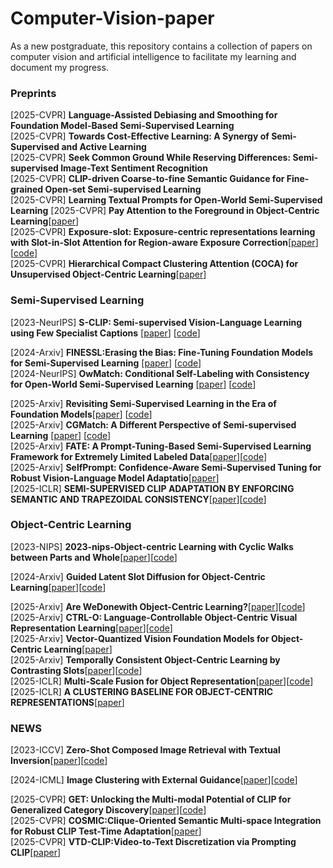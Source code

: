 # Computer-Vision-paper
As a new postgraduate, this repository contains a collection of papers on computer vision and artificial intelligence to facilitate my learning and document my progress.

### Preprints
 [2025-CVPR] **Language-Assisted Debiasing and Smoothing for Foundation Model-Based Semi-Supervised Learning**  
 [2025-CVPR] **Towards Cost-Effective Learning: A Synergy of Semi-Supervised and Active Learning**  
 [2025-CVPR] **Seek Common Ground While Reserving Differences: Semi-supervised Image-Text Sentiment Recognition**  
 [2025-CVPR] **CLIP-driven Coarse-to-fine Semantic Guidance for Fine-grained Open-set Semi-supervised Learning**  
 [2025-CVPR] **Learning Textual Prompts for Open-World Semi-Supervised Learning** 
 [2025-CVPR] **Pay Attention to the Foreground in Object-Centric Learning**[[paper](https://cvpr.thecvf.com/virtual/2025/poster/34483)]  
 [2025-CVPR] **Exposure-slot: Exposure-centric representations learning with Slot-in-Slot Attention for Region-aware Exposure Correction**[[paper](https://cvpr.thecvf.com/virtual/2025/poster/33508)][[code](https://github.com/dgjung0220/Exposure-slot-official)]  
 [2025-CVPR] **Hierarchical Compact Clustering Attention (COCA) for Unsupervised Object-Centric Learning**[[paper](https://cvpr.thecvf.com/virtual/2025/poster/34220)]  
 
### Semi-Supervised Learning
 [2023-NeurIPS] **S-CLIP: Semi-supervised Vision-Language Learning using Few Specialist Captions** [[paper](https://proceedings.neurips.cc/paper_files/paper/2023/file/c06f788963f0ce069f5b2dbf83fe7822-Paper-Conference.pdf)] [[code](https://proceedings.neurips.cc/paper_files/paper/2023/file/c06f788963f0ce069f5b2dbf83fe7822-Paper-Conference.pdf)]  

 [2024-Arxiv] **FINESSL:Erasing the Bias: Fine-Tuning Foundation Models for Semi-Supervised Learning** [[paper](https://arxiv.org/pdf/2405.11756)] [[code](https://github.com/Gank0078/FineSSL)]  
 [2024-NeurIPS] **OwMatch: Conditional Self-Labeling with Consistency for Open-World Semi-Supervised Learning** [[paper](https://proceedings.neurips.cc/paper_files/paper/2024/file/b4fd162d3e2d015233486a2e313828a7-Paper-Conference.pdf)] [[code](https://github.com/niusj03/OwMatch)]  

 [2025-Arxiv] **Revisiting Semi-Supervised Learning in the Era of Foundation Models**[[paper](https://arxiv.org/pdf/2503.09707)] [[code](https://github.com/OSU-MLB/SSL-Foundation-Models)]  
 [2025-Arxiv] **CGMatch: A Different Perspective of Semi-supervised Learning** [[paper](https://arxiv.org/pdf/2503.02231?)] [[code](https://github.com/BoCheng-96/CGMatch)]  
 [2025-Arxiv] **FATE: A Prompt-Tuning-Based Semi-Supervised Learning Framework for Extremely Limited Labeled Data**[[paper](https://arxiv.org/pdf/2504.09828)][[code](https://anonymous.4open.science/r/Semi-supervised-learning-BA72)]  
 [2025-Arxiv] **SelfPrompt: Confidence-Aware Semi-Supervised Tuning for Robust Vision-Language Model Adaptatio**[[paper](https://arxiv.org/pdf/2501.14148)]  
 [2025-ICLR] **SEMI-SUPERVISED CLIP ADAPTATION BY ENFORCING SEMANTIC AND TRAPEZOIDAL CONSISTENCY**[[paper](https://openreview.net/pdf?id=97D725GJtQ)][[code](https://github.com/Gank0078/SemiCLIP)]  

### Object-Centric Learning
 [2023-NIPS] **2023-nips-Object-centric Learning with Cyclic Walks between Parts and Whole**[[paper](https://arxiv.org/pdf/2302.08023)][[code](https://github.com/ZhangLab-DeepNeuroCogLab/Parts-Whole-Object-Centric-Learning/)]  

 [2024-Arxiv] **Guided Latent Slot Diffusion for Object-Centric Learning**[[paper](https://export.arxiv.org/pdf/2407.17929)][[code](https://guided-sa.github.io/)]
 
 [2025-Arxiv] **Are WeDonewith Object-Centric Learning?**[[paper](https://arxiv.org/pdf/2504.07092)][[code](https://github.com/AlexanderRubinstein/diverse-universe-public)]  
 [2025-Arxiv] **CTRL-O: Language-Controllable Object-Centric Visual Representation Learning**[[paper](https://arxiv.org/pdf/2503.21747)][[code](https://ctrl-o-paper.github.io/)]  
 [2025-Arxiv] **Vector-Quantized Vision Foundation Models for Object-Centric Learning**[[paper](https://arxiv.org/pdf/2502.20263)]  
 [2025-Arxiv] **Temporally Consistent Object-Centric Learning by Contrasting Slots**[[paper](https://arxiv.org/pdf/2412.14295)][[code](https://github.com/martius-lab/slotcontrast)]  
 [2025-ICLR] **Multi-Scale Fusion for Object Representation**[[paper](https://arxiv.org/pdf/2410.01539)][[code](https://github.com/Genera1Z/MultiScaleFusion)]  
 [2025-ICLR] **A CLUSTERING BASELINE FOR OBJECT-CENTRIC REPRESENTATIONS**[[paper](https://openreview.net/pdf?id=Z56fPyx7GL)]  


### NEWS
 [2023-ICCV] **Zero-Shot Composed Image Retrieval with Textual Inversion**[[paper](https://openaccess.thecvf.com/content/ICCV2023/papers/Baldrati_Zero-Shot_Composed_Image_Retrieval_with_Textual_Inversion_ICCV_2023_paper.pdf)][[code](https://github.com/miccunifi/SEARLE)]  
 
 [2024-ICML] **Image Clustering with External Guidance**[[paper](https://arxiv.org/pdf/2310.11989)][[code](https://github.com/XLearning-SCU/2024-ICML-TAC)]  
 
 [2025-CVPR] **GET: Unlocking the Multi-modal Potential of CLIP for Generalized Category Discovery**[[paper](https://arxiv.org/pdf/2403.09974)][[code](https://github.com/enguangW/GET)]  
 [2025-CVPR] **COSMIC:Clique-Oriented Semantic Multi-space Integration for Robust CLIP Test-Time Adaptation**[[paper](https://arxiv.org/pdf/2503.23388)]  
 [2025-CVPR] **VTD-CLIP:Video-to-Text Discretization via Prompting CLIP**[[paper](https://arxiv.org/pdf/2503.18407#/)]  
